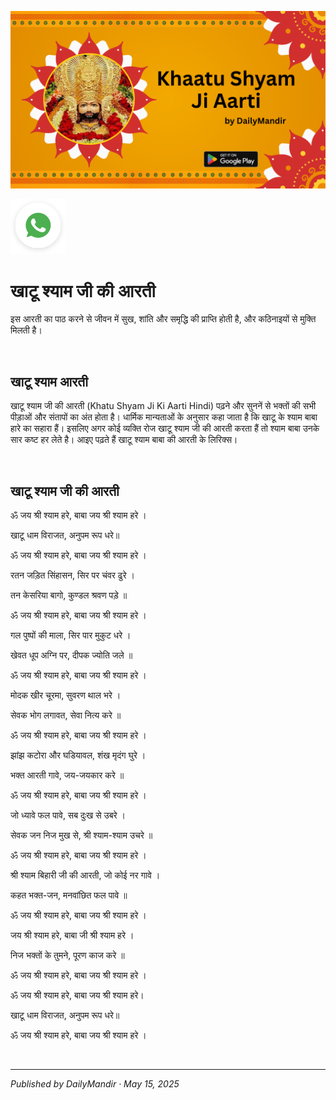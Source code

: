 <!-- Banner SVG -->
![Banner](https://raw.githubusercontent.com/anandwana001/content-repo/refs/heads/main/aarti/khaatu/khaatu_shyam_banner.png)

<!-- Share & WhatsApp icons as SVG -->
<a href="https://api.whatsapp.com/send?text=Check%20out%20this%20article%20in%20the%20Daily%20Mandir%20app%3A%20https%3A%2F%2Fwww.dailymandir.com%2Farticles%3FcontentUrl%3Dhttps%253A%252F%252Fraw.githubusercontent.com%252Fanandwana001%252Fcontent-repo%252Frefs%252Fheads%252Fmain%252Faarti%252Fkhaatu%252Fkhaatu_shyam_aarti_hindi.md%26title%3DKhatu%2520Shyam%2520Aarti">
  <img src="https://raw.githubusercontent.com/anandwana001/content-repo/refs/heads/main/assets/ic_wtsapp_share_rounded.svg" alt="WhatsApp"/>
</a>

<br>

# खाटू श्याम जी की आरती
इस आरती का पाठ करने से जीवन में सुख, शांति और समृद्धि की प्राप्ति होती है, और कठिनाइयों से मुक्ति मिलती है।

<br>

## खाटू श्याम आरती
खाटू श्याम जी की आरती (Khatu Shyam Ji Ki Aarti Hindi) पढ़ने और सुननें से भक्तों की सभी पीड़ाओं और संतापों का अंत होता है। धार्मिक मान्यताओं के अनुसार कहा जाता है कि खाटू के श्याम बाबा हारे का सहारा हैं। इसलिए अगर कोई व्यक्ति रोज खाटू श्याम जी की आरती करता हैं तो श्याम बाबा उनके सार कष्ट हर लेते है। आइए पढ़ते हैं खाटू श्याम बाबा की आरती के लिरिक्स।

<br>


## खाटू श्याम जी की आरती
ॐ जय श्री श्याम हरे, बाबा जय श्री श्याम हरे ।

खाटू धाम विराजत, अनुपम रूप धरे॥

ॐ जय श्री श्याम हरे, बाबा जय श्री श्याम हरे ।

रतन जड़ित सिंहासन, सिर पर चंवर ढुरे ।

तन केसरिया बागो, कुण्डल श्रवण पड़े ॥

ॐ जय श्री श्याम हरे, बाबा जय श्री श्याम हरे ।

गल पुष्पों की माला, सिर पार मुकुट धरे ।

खेवत धूप अग्नि पर, दीपक ज्योति जले ॥

ॐ जय श्री श्याम हरे, बाबा जय श्री श्याम हरे ।

मोदक खीर चूरमा, सुवरण थाल भरे ।

सेवक भोग लगावत, सेवा नित्य करे ॥

ॐ जय श्री श्याम हरे, बाबा जय श्री श्याम हरे ।

झांझ कटोरा और घडियावल, शंख मृदंग घुरे ।

भक्त आरती गावे, जय-जयकार करे ॥

ॐ जय श्री श्याम हरे, बाबा जय श्री श्याम हरे ।

जो ध्यावे फल पावे, सब दुःख से उबरे ।

सेवक जन निज मुख से, श्री श्याम-श्याम उचरे ॥

ॐ जय श्री श्याम हरे, बाबा जय श्री श्याम हरे ।

श्री श्याम बिहारी जी की आरती, जो कोई नर गावे ।

कहत भक्त-जन, मनवांछित फल पावे ॥

ॐ जय श्री श्याम हरे, बाबा जय श्री श्याम हरे ।

जय श्री श्याम हरे, बाबा जी श्री श्याम हरे ।

निज भक्तों के तुमने, पूरण काज करे ॥

ॐ जय श्री श्याम हरे, बाबा जय श्री श्याम हरे ।

ॐ जय श्री श्याम हरे, बाबा जय श्री श्याम हरे।

खाटू धाम विराजत, अनुपम रूप धरे॥

ॐ जय श्री श्याम हरे, बाबा जय श्री श्याम हरे ।



<br>

---

*Published by DailyMandir · May 15, 2025*

